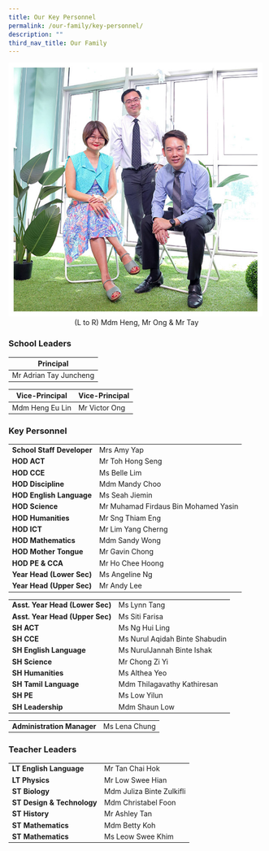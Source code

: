 ```yaml
---
title: Our Key Personnel
permalink: /our-family/key-personnel/
description: ""
third_nav_title: Our Family
---
```

<img src="/images/Our%20Family/chr_school_leaders.jpg" style="width:500px">
<div align="center">(L to R) Mdm Heng, Mr Ong &amp; Mr Tay</div>

### School Leaders

| **Principal** |
| -------- | 
| Mr Adrian Tay Juncheng|

| **Vice-Principal** |**Vice-Principal** |
| -------- | -------- | 
| Mdm Heng Eu Lin |Mr Victor Ong |



### Key Personnel

| | |
| -------- | -------- |
| **School Staff Developer**    | Mrs Amy Yap    |
| **HOD ACT**    | Mr Toh Hong Seng   |
| **HOD CCE**    | Ms Belle Lim   |
| **HOD Discipline**    | Mdm Mandy Choo   |
| **HOD English Language**    | Ms Seah Jiemin   |
| **HOD Science**    | Mr Muhamad Firdaus Bin Mohamed Yasin   |
| **HOD Humanities**    | Mr Sng Thiam Eng   |
| **HOD ICT**    | Mr Lim Yang Cherng   |
| **HOD Mathematics**    | Mdm Sandy Wong   |
| **HOD Mother Tongue**    | Mr Gavin Chong   |
| **HOD PE &amp; CCA**    | Mr Ho Chee Hoong   |
| **Year Head (Lower Sec)**    | Ms Angeline Ng   |
| **Year Head (Upper Sec)**    | Mr Andy Lee  |


| | |
| -------- | -------- |
| **Asst. Year Head (Lower Sec)**    | Ms Lynn Tang    |
| **Asst. Year Head (Upper Sec)**    | Ms Siti Farisa    |
| **SH ACT**    | Ms Ng Hui Ling   |
| **SH CCE**    | Ms Nurul Aqidah Binte Shabudin  |
| **SH English Language**    | Ms NurulJannah Binte Ishak   |
| **SH Science**    | Mr Chong Zi Yi   |
| **SH Humanities**    | Ms Althea Yeo   |
| **SH Tamil Language**    | Mdm Thilagavathy Kathiresan   |
| **SH PE**    | Ms Low Yilun   |
| **SH Leadership**    | Mdm Shaun Low   |

| | |
| -------- | -------- |
| **Administration Manager**    | Ms Lena Chung    |

### Teacher Leaders

| | |
| -------- | -------- |
| **LT English Language**| Mr Tan Chai Hok|
| **LT Physics**| Mr Low Swee Hian|
| **ST Biology**| Mdm Juliza Binte Zulkifli| 
| **ST Design &amp; Technology**| Mdm Christabel Foon|
| **ST History**| Mr Ashley Tan|
| **ST Mathematics**| Mdm Betty Koh|
| **ST Mathematics**| Ms Leow Swee Khim|